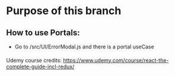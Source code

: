 # Purpose of this branch

## How to use Portals:

* Go to /src/UI/ErrorModal.js and there is a portal useCase  

#### 
Udemy course credits: 
https://www.udemy.com/course/react-the-complete-guide-incl-redux/ 
